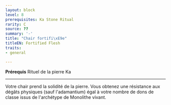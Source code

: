 ```yaml
---
layout: block
level: 8
prerequisites: Ka Stone Ritual
rarity: C
source: ??
summary: '-'
title: "Chair fortifi\xE9e"
titleEN: Fortified Flesh
traits:
- general

---
```


<p><span id="ctl00_MainContent_DetailedOutput"><strong>Prérequis</strong> Rituel de la pierre Ka<br></span></p>
<hr>
<p>Votre chair prend la solidité de la pierre. Vous obtenez une résistance aux dégâts physiques (sauf l'adamantium) égal à votre nombre de dons de classe issus de l'archétype de Monolithe vivant.&nbsp;</p>